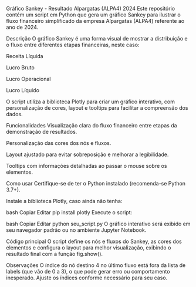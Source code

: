 Gráfico Sankey - Resultado Alpargatas (ALPA4) 2024
Este repositório contém um script em Python que gera um gráfico Sankey para ilustrar o fluxo financeiro simplificado da empresa Alpargatas (ALPA4) referente ao ano de 2024.

Descrição
O gráfico Sankey é uma forma visual de mostrar a distribuição e o fluxo entre diferentes etapas financeiras, neste caso:

Receita Líquida

Lucro Bruto

Lucro Operacional

Lucro Líquido

O script utiliza a biblioteca Plotly para criar um gráfico interativo, com personalização de cores, layout e tooltips para facilitar a compreensão dos dados.

Funcionalidades
Visualização clara do fluxo financeiro entre etapas da demonstração de resultados.

Personalização das cores dos nós e fluxos.

Layout ajustado para evitar sobreposição e melhorar a legibilidade.

Tooltips com informações detalhadas ao passar o mouse sobre os elementos.

Como usar
Certifique-se de ter o Python instalado (recomenda-se Python 3.7+).

Instale a biblioteca Plotly, caso ainda não tenha:

bash
Copiar
Editar
pip install plotly
Execute o script:

bash
Copiar
Editar
python seu_script.py
O gráfico interativo será exibido em seu navegador padrão ou no ambiente Jupyter Notebook.

Código principal
O script define os nós e fluxos do Sankey, as cores dos elementos e configura o layout para melhor visualização, exibindo o resultado final com a função fig.show().

Observações
O índice do nó destino 4 no último fluxo está fora da lista de labels (que vão de 0 a 3), o que pode gerar erro ou comportamento inesperado. Ajuste os índices conforme necessário para seu caso.
